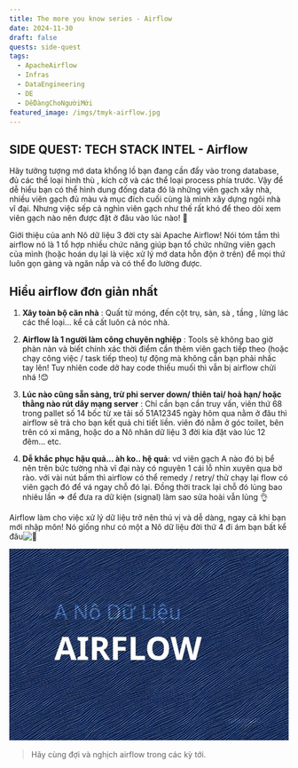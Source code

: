 ```yaml
---
title: The more you know series - Airflow
date: 2024-11-30
draft: false
quests: side-quest
tags:
  - ApacheAirflow
  - Infras
  - DataEngineering
  - DE
  - DễDàngChoNgườiMới
featured_image: /imgs/tmyk-airflow.jpg
---
```

## SIDE QUEST: TECH STACK INTEL - Airflow

Hãy tưởng tượng mớ data khổng lồ bạn đang cần đẩy vào trong database, đủ các thể loại hình thù , kích cỡ và các thể loại process phía trước. Vậy để dễ hiểu bạn có thể hình dung đống data đó là những viên gạch xây nhà, nhiều viên gạch đủ màu và mục đích cuối cùng là mình xây dựng ngôi nhà vĩ đại. Nhưng việc sếp cả nghìn viên gạch như thế rất khó để theo dõi xem viên gạch nào nên được đặt ở đâu vào lúc nào! 🧐

Giới thiệu của anh Nô dữ liệu 3 đời cty sài Apache Airflow! Nói tóm tắm thì airflow nó là 1 tổ hợp nhiều chức năng giúp bạn tổ chức những viên gạch của mình (hoặc hoán dụ lại là việc xử lý mớ data hỗn độn ở trên) để mọi thứ luôn gọn gàng và ngăn nắp và có thể đo lường được.

## Hiểu airflow đơn giản nhất

1. **Xây toàn bộ căn nhà** : Quất từ móng, đến cột trụ, sàn, sà , tầng , lửng lác các thể loại... kể cả cất luôn cả nóc nhà.

2. **Airflow là 1 người làm công chuyên nghiệp** : Tools sẽ không bao giờ phàn nàn và biết chính xác thời điểm cần thêm viên gạch tiếp theo (hoặc chạy công việc / task tiếp theo) tự động mà không cần bạn phải nhấc tay lên! Tuy nhiên code dở hay code thiếu muối thì vẫn bị airflow chửi nhá !😊

3. **Lúc nào cũng sẵn sàng, trừ phi server down/ thiên tai/ hoả hạn/ hoặc thằng nào rút dây mạng server** : Chỉ cần bạn cần truy vấn, viên thứ 68 trong pallet số 14 bốc từ xe tải số 51A12345 ngày hôm qua nằm ở đâu thì airflow sẽ trả cho bạn kết quả chi tiết liền. viên đó nằm ở góc toilet, bên trên có xi măng, hoặc do a Nô nhân dữ liệu 3 đời kia đặt vào lúc 12 đêm... etc.

4. **Dễ khắc phục hậu quả... àh ko.. hệ quả**: vd viên gạch A nào đó bị bể nên trên bức tường nhà vĩ đại này có nguyên 1 cái lỗ nhìn xuyên qua bờ rào. với vài nút bấm thì airflow có thể remedy / retry/ thử chạy lại flow có viên gạch đó để vá ngay chỗ đó lại. Đồng thời track lại chỗ đó lủng bao nhiêu lần => để đưa ra dữ kiện (signal) làm sao sửa hoài vẫn lủng 👌

Airflow làm cho việc xử lý dữ liệu trở nên thú vị và dễ dàng, ngay cả khi bạn mới nhập môn! Nó giống như có một a Nô dữ liệu đời thứ 4 đi ám bạn bất kể đâu![🚀](https://static.xx.fbcdn.net/images/emoji.php/v9/tc6/1/16/1f680.png)

![Images airflow](/imgs/tmyk-airflow.jpg)

> Hãy cùng đợi và nghịch airflow trong các kỳ tới.

